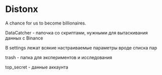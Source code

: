 # Distonx
A chance for us to become billionaires.

DataCatcher - папочка со скриптами, нужными для вытаскивания данных с Binance

В settings лежат всякие настраиваемые параметры вроде списка пар

trash - папка для экспериментов и исследования

top_secret - данные аккаунта

